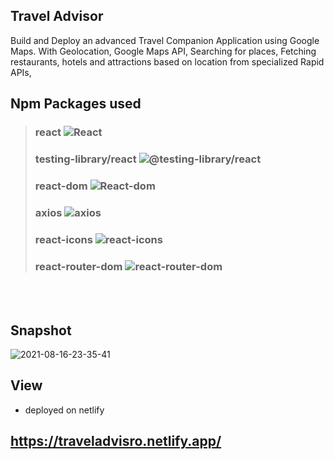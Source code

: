 ## Travel Advisor

Build and Deploy an advanced Travel Companion Application using Google Maps. With Geolocation, Google Maps API, Searching for places, Fetching restaurants, hotels and attractions based on location from specialized Rapid APIs,

## Npm Packages used
> ### react ![React](https://img.shields.io/npm/v/react.svg)
> ### testing-library/react ![@testing-library/react](https://img.shields.io/npm/v/@testing-library/react.svg)
> ### react-dom ![React-dom](https://img.shields.io/npm/v/react-dom.svg)
> ### axios ![axios](https://img.shields.io/npm/v/axios.svg)
> ### react-icons ![react-icons](https://img.shields.io/npm/v/react-icons.svg)
> ### react-router-dom ![react-router-dom](https://img.shields.io/npm/v/react-router-dom.svg)
<br/><br/>
## Snapshot 
![2021-08-16-23-35-41](https://user-images.githubusercontent.com/77036158/129611101-b7bf7245-2da5-4bc2-b1bc-38030d4e49bf.png)


## View
- deployed on netlify
## https://traveladvisro.netlify.app/
